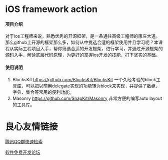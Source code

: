 # iOS framework action

#### 项目介绍
对于ios工程师来说，熟悉优秀的开源框架，是一条通往高级工程师的康庄大道。那么github上开源的框架那么多，如何从中挑选合适的框架使用并且学习呢？本课程从实际工程项目入手，帮你筛选合适的开发框架，进行学习，并通过开源框架的源码入手，解读底层代码原理，为更好的掌握ios开发的技能，打下坚实的基础。

#### 使用说明

1. BlocksKit https://github.com/BlocksKit/BlocksKit
   一个久经考验的block工具库，可以把以前用delegate实现的功能转为block来实现，并提供了数组、字典、集合等常用的便利功能。
2. Masonry https://github.com/SnapKit/Masonry 非常方便的编写auto layout的工具库。


 # 良心友情链接

[腾讯QQ群快速检索](http://u.720life.cn/s/8cf73f7c)

[软件免费开发论坛](http://u.720life.cn/s/bbb01dc0)